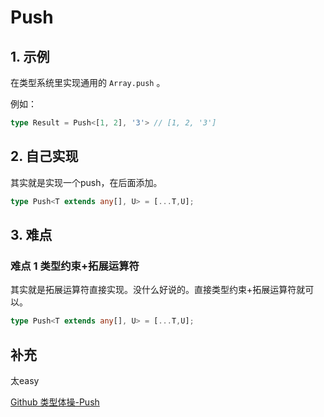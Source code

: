 # Push

## 1. 示例

在类型系统里实现通用的 `Array.push` 。

例如：

```typescript
type Result = Push<[1, 2], '3'> // [1, 2, '3']
```

## 2. 自己实现

其实就是实现一个push，在后面添加。

```typescript
type Push<T extends any[], U> = [...T,U];
```

## 3. 难点

### 难点 1 类型约束+拓展运算符

其实就是拓展运算符直接实现。没什么好说的。直接类型约束+拓展运算符就可以。

```typescript
type Push<T extends any[], U> = [...T,U];
```

## 补充

太easy

[Github 类型体操-Push](https://github.com/type-challenges/type-challenges/blob/main/questions/03057-easy-push/README.md)
